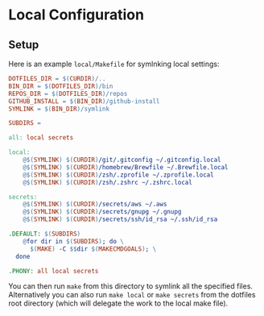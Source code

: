 # Local Configuration

## Setup

Here is an example `local/Makefile` for symlnking local settings:

```makefile
DOTFILES_DIR = $(CURDIR)/..
BIN_DIR = $(DOTFILES_DIR)/bin
REPOS_DIR = $(DOTFILES_DIR)/repos
GITHUB_INSTALL = $(BIN_DIR)/github-install
SYMLINK = $(BIN_DIR)/symlink

SUBDIRS =

all: local secrets

local:
	@$(SYMLINK) $(CURDIR)/git/.gitconfig ~/.gitconfig.local
	@$(SYMLINK) $(CURDIR)/homebrew/Brewfile ~/.Brewfile.local
	@$(SYMLINK) $(CURDIR)/zsh/.zprofile ~/.zprofile.local
	@$(SYMLINK) $(CURDIR)/zsh/.zshrc ~/.zshrc.local

secrets:
	@$(SYMLINK) $(CURDIR)/secrets/aws ~/.aws
	@$(SYMLINK) $(CURDIR)/secrets/gnupg ~/.gnupg
	@$(SYMLINK) $(CURDIR)/secrets/ssh/id_rsa ~/.ssh/id_rsa

.DEFAULT: $(SUBDIRS)
	@for dir in $(SUBDIRS); do \
      $(MAKE) -C $$dir $(MAKECMDGOALS); \
  done

.PHONY: all local secrets
```

You can then run `make` from this directory to symlink all the specified files.
Alternatively you can also run `make local` or `make secrets` from the dotfiles
root directory (which will delegate the work to the local make file).
